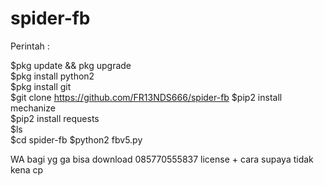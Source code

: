 # spider-fb
Perintah :

$pkg update && pkg upgrade  
$pkg install python2  
$pkg install git  
$git clone   https://github.com/FR13NDS666/spider-fb
$pip2 install mechanize  
$pip2 install requests  
$ls  
$cd  spider-fb 
$python2 fbv5.py  

WA bagi yg ga bisa download 085770555837 license + cara supaya tidak kena cp

